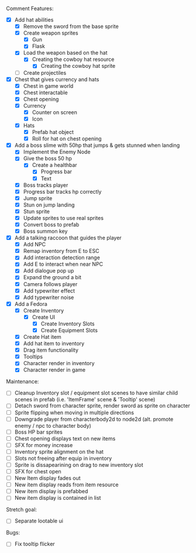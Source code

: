 
Comment Features:
- [x] Add hat abilities
	- [x] Remove the sword from the base sprite
	- [x] Create weapon sprites
		- [x] Gun
		- [x] Flask
	- [x] Load the weapon based on the hat
		- [x] Creating the cowboy hat resource
			- [x] Creating the cowboy hat sprite
	- [ ] Create projectiles
- [x] Chest that gives currency and hats
	- [x] Chest in game world
	- [x] Chest interactable
	- [x] Chest opening
	- [x] Currency
		- [x] Counter on screen
		- [x] Icon
	- [x] Hats
		- [x] Prefab hat object
		- [x] Roll for hat on chest opening
- [x] Add a boss slime with 50hp that jumps & gets stunned when landing
	- [x] Implement the Enemy Node
	- [x] Give the boss 50 hp
		- [x] Create a healthbar
			- [x] Progress bar
			- [x] Text
	- [x] Boss tracks player
	- [x] Progress bar tracks hp correctly
	- [x] Jump sprite
	- [x] Stun on jump landing
	- [x] Stun sprite
	- [x] Update sprites to use real sprites
	- [x] Convert boss to prefab
	- [x] Boss summon key
- [x] Add a talking raccoon that guides the player
	- [x] Add NPC 
	- [x] Remap inventory from E to ESC
	- [x] Add interaction detection range
	- [x] Add E to interact when near NPC
	- [x] Add dialogue pop up 
	- [x] Expand the ground a bit
	- [x] Camera follows player
	- [x] Add typewriter effect
	- [x] Add typewriter noise
- [x] Add a Fedora
	- [x] Create Inventory
		- [x] Create UI
			- [x] Create Inventory Slots
			- [x] Create Equipment Slots
	- [x] Create Hat item
	- [x] Add hat item to inventory
	- [x] Drag item functionality
	- [x] Tooltips
	- [x] Character render in inventory
	- [x] Character render in game

Maintenance:
- [ ] Cleanup Inventory slot / equipment slot scenes to have similar child scenes in prefab (i.e. 'ItemFrame' scene & 'Tooltip' scene)
- [ ] Detach sword from character sprite, render sword as sprite on character
- [ ] Sprite flipping when moving in multiple directions
- [ ] Downgrade player from characterbody2d to node2d (alt. promote enemy / npc to character body)
- [ ] Boss HP bar sprites
- [ ] Chest opening displays text on new items
- [ ] SFX for money increase
- [ ] Inventory sprite alignment on the hat
- [ ] Slots not freeing after equip in inventory
- [ ] Sprite is dissapearining on drag to new inventory slot
- [ ] SFX for chest open
- [ ] New Item display fades out
- [ ] New item display reads from item resource
- [ ] New item display is prefabbed
- [ ] New item display is contained in list

Stretch goal:
- [ ] Separate lootable ui

Bugs:
- [ ] Fix tooltip flicker